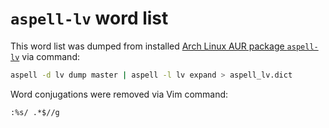# `aspell-lv` word list

This word list was dumped from installed [Arch Linux AUR package `aspell-lv`](https://aur.archlinux.org/packages/aspell-lv) via command:

```sh
aspell -d lv dump master | aspell -l lv expand > aspell_lv.dict
```

Word conjugations were removed via Vim command:

```vim
:%s/ .*$//g
```
